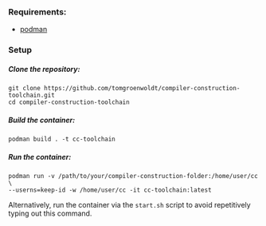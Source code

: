 ### Requirements:

- [podman](https://github.com/containers/podman/blob/main/docs/tutorials/podman_tutorial.md)

### Setup

##### Clone the repository:
```
git clone https://github.com/tomgroenwoldt/compiler-construction-toolchain.git
cd compiler-construction-toolchain
```

##### Build the container:
```
podman build . -t cc-toolchain
```

##### Run the container:
```
podman run -v /path/to/your/compiler-construction-folder:/home/user/cc \
--userns=keep-id -w /home/user/cc -it cc-toolchain:latest
```

Alternatively, run the container via the `start.sh` script to avoid repetitively typing out this command.
